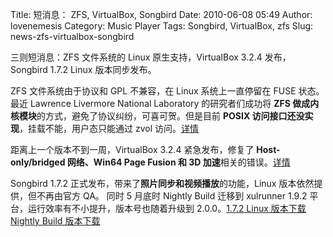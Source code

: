 Title: 短消息： ZFS, VirtualBox, Songbird
Date: 2010-06-08 05:49
Author: lovenemesis
Category: Music Player
Tags: Songbird, VirtualBox, zfs
Slug: news-zfs-virtualbox-songbird

三则短消息：ZFS 文件系统的 Linux 原生支持，VirtualBox 3.2.4 发布，
Songbird 1.7.2 Linux 版本同步发布。

ZFS 文件系统由于协议和 GPL 不兼容，在 Linux 系统上一直停留在 FUSE
状态。最近 Lawrence Livermore National Laboratory 的研究者们成功将 **ZFS
做成内核模块**的方式，避免了协议纠纷，可喜可贺。但是目前 **POSIX
访问接口还没实现**，挂载不能，用户态只能通过 zvol
访问。[详情](http://www.osnews.com/story/23416/Native_ZFS_Port_for_Linux)

距离上一个版本不到一周，VirtualBox 3.2.4 紧急发布，修复了
**Host-only/bridged 网络、Win64 Page Fusion 和 3D
加速**相关的错误。[详情](http://www.virtualbox.org/wiki/Changelog)

Songbird 1.7.2 正式发布，带来了**照片同步和视频播放**的功能，Linux
版本依然提供，但不再由官方 QA。 同时 5 月底时 Nightly Build 迁移到
xulrunner 1.9.2 平台，运行效率有不小提升，版本号也随着升级到
2.0.0。[1.7.2 Linux
版本下载](http://wiki.songbirdnest.com/Developer/Articles/Builds/Contributed_Builds#Linux)
[Nightly Build
版本下载](http://wiki.songbirdnest.com/Developer/Articles/Builds/Nightly_Builds)
